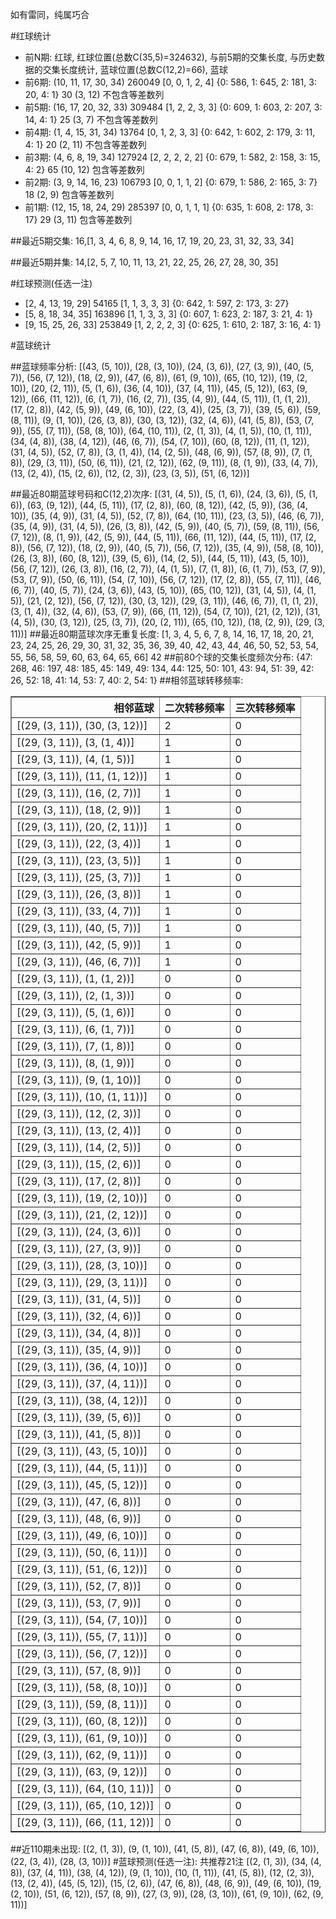 <!-- 
.. title: 大乐透16118期(2016-10-08)数据分析报告
.. slug: dlott-16118-2016-10-08-report
.. date: 2016-10-09 08:00:00 UTC+08:00
.. tags: Lottery
.. link: 
.. description: 
.. type: text
-->

如有雷同，纯属巧合

<!-- TEASER_END-->

#红球统计

- 前N期: 红球, 红球位置(总数C(35,5)=324632), 与前5期的交集长度, 与历史数据的交集长度统计, 蓝球位置(总数C(12,2)=66), 蓝球
- 前6期: (10, 11, 17, 30, 34) 260049 [0, 0, 1, 2, 4] {0: 586, 1: 645, 2: 181, 3: 20, 4: 1} 30 (3, 12) 不包含等差数列
- 前5期: (16, 17, 20, 32, 33) 309484 [1, 2, 2, 3, 3] {0: 609, 1: 603, 2: 207, 3: 14, 4: 1} 25 (3, 7) 不包含等差数列
- 前4期: (1, 4, 15, 31, 34) 13764 [0, 1, 2, 3, 3] {0: 642, 1: 602, 2: 179, 3: 11, 4: 1} 20 (2, 11) 不包含等差数列
- 前3期: (4, 6, 8, 19, 34) 127924 [2, 2, 2, 2, 2] {0: 679, 1: 582, 2: 158, 3: 15, 4: 2} 65 (10, 12) 包含等差数列
- 前2期: (3, 9, 14, 16, 23) 106793 [0, 0, 1, 1, 2] {0: 679, 1: 586, 2: 165, 3: 7} 18 (2, 9) 包含等差数列
- 前1期: (12, 15, 18, 24, 29) 285397 [0, 0, 1, 1, 1] {0: 635, 1: 608, 2: 178, 3: 17} 29 (3, 11) 包含等差数列

##最近5期交集:
16,[1, 3, 4, 6, 8, 9, 14, 16, 17, 19, 20, 23, 31, 32, 33, 34]

##最近5期并集:
14,[2, 5, 7, 10, 11, 13, 21, 22, 25, 26, 27, 28, 30, 35]

#红球预测(任选一注)

- [2, 4, 13, 19, 29] 54165 [1, 1, 3, 3, 3] {0: 642, 1: 597, 2: 173, 3: 27}
- [5, 8, 18, 34, 35] 163896 [1, 1, 3, 3, 3] {0: 607, 1: 623, 2: 187, 3: 21, 4: 1}
- [9, 15, 25, 26, 33] 253849 [1, 2, 2, 2, 3] {0: 625, 1: 610, 2: 187, 3: 16, 4: 1}

#蓝球统计

##蓝球频率分析:
[(43, (5, 10)), (28, (3, 10)), (24, (3, 6)), (27, (3, 9)), (40, (5, 7)), (56, (7, 12)), (18, (2, 9)), (47, (6, 8)), (61, (9, 10)), (65, (10, 12)), (19, (2, 10)), (20, (2, 11)), (5, (1, 6)), (36, (4, 10)), (37, (4, 11)), (45, (5, 12)), (63, (9, 12)), (66, (11, 12)), (6, (1, 7)), (16, (2, 7)), (35, (4, 9)), (44, (5, 11)), (1, (1, 2)), (17, (2, 8)), (42, (5, 9)), (49, (6, 10)), (22, (3, 4)), (25, (3, 7)), (39, (5, 6)), (59, (8, 11)), (9, (1, 10)), (26, (3, 8)), (30, (3, 12)), (32, (4, 6)), (41, (5, 8)), (53, (7, 9)), (55, (7, 11)), (58, (8, 10)), (64, (10, 11)), (2, (1, 3)), (4, (1, 5)), (10, (1, 11)), (34, (4, 8)), (38, (4, 12)), (46, (6, 7)), (54, (7, 10)), (60, (8, 12)), (11, (1, 12)), (31, (4, 5)), (52, (7, 8)), (3, (1, 4)), (14, (2, 5)), (48, (6, 9)), (57, (8, 9)), (7, (1, 8)), (29, (3, 11)), (50, (6, 11)), (21, (2, 12)), (62, (9, 11)), (8, (1, 9)), (33, (4, 7)), (13, (2, 4)), (15, (2, 6)), (12, (2, 3)), (23, (3, 5)), (51, (6, 12))]

##最近80期蓝球号码和C(12,2)次序:
 [(31, (4, 5)), (5, (1, 6)), (24, (3, 6)), (5, (1, 6)), (63, (9, 12)), (44, (5, 11)), (17, (2, 8)), (60, (8, 12)), (42, (5, 9)), (36, (4, 10)), (35, (4, 9)), (31, (4, 5)), (52, (7, 8)), (64, (10, 11)), (23, (3, 5)), (46, (6, 7)), (35, (4, 9)), (31, (4, 5)), (26, (3, 8)), (42, (5, 9)), (40, (5, 7)), (59, (8, 11)), (56, (7, 12)), (8, (1, 9)), (42, (5, 9)), (44, (5, 11)), (66, (11, 12)), (44, (5, 11)), (17, (2, 8)), (56, (7, 12)), (18, (2, 9)), (40, (5, 7)), (56, (7, 12)), (35, (4, 9)), (58, (8, 10)), (26, (3, 8)), (60, (8, 12)), (39, (5, 6)), (14, (2, 5)), (44, (5, 11)), (43, (5, 10)), (56, (7, 12)), (26, (3, 8)), (16, (2, 7)), (4, (1, 5)), (7, (1, 8)), (6, (1, 7)), (53, (7, 9)), (53, (7, 9)), (50, (6, 11)), (54, (7, 10)), (56, (7, 12)), (17, (2, 8)), (55, (7, 11)), (46, (6, 7)), (40, (5, 7)), (24, (3, 6)), (43, (5, 10)), (65, (10, 12)), (31, (4, 5)), (4, (1, 5)), (21, (2, 12)), (56, (7, 12)), (30, (3, 12)), (29, (3, 11)), (46, (6, 7)), (1, (1, 2)), (3, (1, 4)), (32, (4, 6)), (53, (7, 9)), (66, (11, 12)), (54, (7, 10)), (21, (2, 12)), (31, (4, 5)), (30, (3, 12)), (25, (3, 7)), (20, (2, 11)), (65, (10, 12)), (18, (2, 9)), (29, (3, 11))]
##最近80期蓝球次序无重复长度:
 [1, 3, 4, 5, 6, 7, 8, 14, 16, 17, 18, 20, 21, 23, 24, 25, 26, 29, 30, 31, 32, 35, 36, 39, 40, 42, 43, 44, 46, 50, 52, 53, 54, 55, 56, 58, 59, 60, 63, 64, 65, 66] 42
##前80个球的交集长度频次分布:
{47: 268, 46: 197, 48: 185, 45: 149, 49: 134, 44: 125, 50: 101, 43: 94, 51: 39, 42: 26, 52: 18, 41: 14, 53: 7, 40: 2, 54: 1}
##相邻蓝球转移频率:
 <table border="1" class="table table-striped dataframe">
  <thead>
    <tr style="text-align: right;">
      <th>相邻蓝球</th>
      <th>二次转移频率</th>
      <th>三次转移频率</th>
    </tr>
  </thead>
  <tbody>
    <tr>
      <td>[(29, (3, 11)), (30, (3, 12))]</td>
      <td>2</td>
      <td>0</td>
    </tr>
    <tr>
      <td>[(29, (3, 11)), (3, (1, 4))]</td>
      <td>1</td>
      <td>0</td>
    </tr>
    <tr>
      <td>[(29, (3, 11)), (4, (1, 5))]</td>
      <td>1</td>
      <td>0</td>
    </tr>
    <tr>
      <td>[(29, (3, 11)), (11, (1, 12))]</td>
      <td>1</td>
      <td>0</td>
    </tr>
    <tr>
      <td>[(29, (3, 11)), (16, (2, 7))]</td>
      <td>1</td>
      <td>0</td>
    </tr>
    <tr>
      <td>[(29, (3, 11)), (18, (2, 9))]</td>
      <td>1</td>
      <td>0</td>
    </tr>
    <tr>
      <td>[(29, (3, 11)), (20, (2, 11))]</td>
      <td>1</td>
      <td>0</td>
    </tr>
    <tr>
      <td>[(29, (3, 11)), (22, (3, 4))]</td>
      <td>1</td>
      <td>0</td>
    </tr>
    <tr>
      <td>[(29, (3, 11)), (23, (3, 5))]</td>
      <td>1</td>
      <td>0</td>
    </tr>
    <tr>
      <td>[(29, (3, 11)), (25, (3, 7))]</td>
      <td>1</td>
      <td>0</td>
    </tr>
    <tr>
      <td>[(29, (3, 11)), (26, (3, 8))]</td>
      <td>1</td>
      <td>0</td>
    </tr>
    <tr>
      <td>[(29, (3, 11)), (33, (4, 7))]</td>
      <td>1</td>
      <td>0</td>
    </tr>
    <tr>
      <td>[(29, (3, 11)), (40, (5, 7))]</td>
      <td>1</td>
      <td>0</td>
    </tr>
    <tr>
      <td>[(29, (3, 11)), (42, (5, 9))]</td>
      <td>1</td>
      <td>0</td>
    </tr>
    <tr>
      <td>[(29, (3, 11)), (46, (6, 7))]</td>
      <td>1</td>
      <td>0</td>
    </tr>
    <tr>
      <td>[(29, (3, 11)), (1, (1, 2))]</td>
      <td>0</td>
      <td>0</td>
    </tr>
    <tr>
      <td>[(29, (3, 11)), (2, (1, 3))]</td>
      <td>0</td>
      <td>0</td>
    </tr>
    <tr>
      <td>[(29, (3, 11)), (5, (1, 6))]</td>
      <td>0</td>
      <td>0</td>
    </tr>
    <tr>
      <td>[(29, (3, 11)), (6, (1, 7))]</td>
      <td>0</td>
      <td>0</td>
    </tr>
    <tr>
      <td>[(29, (3, 11)), (7, (1, 8))]</td>
      <td>0</td>
      <td>0</td>
    </tr>
    <tr>
      <td>[(29, (3, 11)), (8, (1, 9))]</td>
      <td>0</td>
      <td>0</td>
    </tr>
    <tr>
      <td>[(29, (3, 11)), (9, (1, 10))]</td>
      <td>0</td>
      <td>0</td>
    </tr>
    <tr>
      <td>[(29, (3, 11)), (10, (1, 11))]</td>
      <td>0</td>
      <td>0</td>
    </tr>
    <tr>
      <td>[(29, (3, 11)), (12, (2, 3))]</td>
      <td>0</td>
      <td>0</td>
    </tr>
    <tr>
      <td>[(29, (3, 11)), (13, (2, 4))]</td>
      <td>0</td>
      <td>0</td>
    </tr>
    <tr>
      <td>[(29, (3, 11)), (14, (2, 5))]</td>
      <td>0</td>
      <td>0</td>
    </tr>
    <tr>
      <td>[(29, (3, 11)), (15, (2, 6))]</td>
      <td>0</td>
      <td>0</td>
    </tr>
    <tr>
      <td>[(29, (3, 11)), (17, (2, 8))]</td>
      <td>0</td>
      <td>0</td>
    </tr>
    <tr>
      <td>[(29, (3, 11)), (19, (2, 10))]</td>
      <td>0</td>
      <td>0</td>
    </tr>
    <tr>
      <td>[(29, (3, 11)), (21, (2, 12))]</td>
      <td>0</td>
      <td>0</td>
    </tr>
    <tr>
      <td>[(29, (3, 11)), (24, (3, 6))]</td>
      <td>0</td>
      <td>0</td>
    </tr>
    <tr>
      <td>[(29, (3, 11)), (27, (3, 9))]</td>
      <td>0</td>
      <td>0</td>
    </tr>
    <tr>
      <td>[(29, (3, 11)), (28, (3, 10))]</td>
      <td>0</td>
      <td>0</td>
    </tr>
    <tr>
      <td>[(29, (3, 11)), (29, (3, 11))]</td>
      <td>0</td>
      <td>0</td>
    </tr>
    <tr>
      <td>[(29, (3, 11)), (31, (4, 5))]</td>
      <td>0</td>
      <td>0</td>
    </tr>
    <tr>
      <td>[(29, (3, 11)), (32, (4, 6))]</td>
      <td>0</td>
      <td>0</td>
    </tr>
    <tr>
      <td>[(29, (3, 11)), (34, (4, 8))]</td>
      <td>0</td>
      <td>0</td>
    </tr>
    <tr>
      <td>[(29, (3, 11)), (35, (4, 9))]</td>
      <td>0</td>
      <td>0</td>
    </tr>
    <tr>
      <td>[(29, (3, 11)), (36, (4, 10))]</td>
      <td>0</td>
      <td>0</td>
    </tr>
    <tr>
      <td>[(29, (3, 11)), (37, (4, 11))]</td>
      <td>0</td>
      <td>0</td>
    </tr>
    <tr>
      <td>[(29, (3, 11)), (38, (4, 12))]</td>
      <td>0</td>
      <td>0</td>
    </tr>
    <tr>
      <td>[(29, (3, 11)), (39, (5, 6))]</td>
      <td>0</td>
      <td>0</td>
    </tr>
    <tr>
      <td>[(29, (3, 11)), (41, (5, 8))]</td>
      <td>0</td>
      <td>0</td>
    </tr>
    <tr>
      <td>[(29, (3, 11)), (43, (5, 10))]</td>
      <td>0</td>
      <td>0</td>
    </tr>
    <tr>
      <td>[(29, (3, 11)), (44, (5, 11))]</td>
      <td>0</td>
      <td>0</td>
    </tr>
    <tr>
      <td>[(29, (3, 11)), (45, (5, 12))]</td>
      <td>0</td>
      <td>0</td>
    </tr>
    <tr>
      <td>[(29, (3, 11)), (47, (6, 8))]</td>
      <td>0</td>
      <td>0</td>
    </tr>
    <tr>
      <td>[(29, (3, 11)), (48, (6, 9))]</td>
      <td>0</td>
      <td>0</td>
    </tr>
    <tr>
      <td>[(29, (3, 11)), (49, (6, 10))]</td>
      <td>0</td>
      <td>0</td>
    </tr>
    <tr>
      <td>[(29, (3, 11)), (50, (6, 11))]</td>
      <td>0</td>
      <td>0</td>
    </tr>
    <tr>
      <td>[(29, (3, 11)), (51, (6, 12))]</td>
      <td>0</td>
      <td>0</td>
    </tr>
    <tr>
      <td>[(29, (3, 11)), (52, (7, 8))]</td>
      <td>0</td>
      <td>0</td>
    </tr>
    <tr>
      <td>[(29, (3, 11)), (53, (7, 9))]</td>
      <td>0</td>
      <td>0</td>
    </tr>
    <tr>
      <td>[(29, (3, 11)), (54, (7, 10))]</td>
      <td>0</td>
      <td>0</td>
    </tr>
    <tr>
      <td>[(29, (3, 11)), (55, (7, 11))]</td>
      <td>0</td>
      <td>0</td>
    </tr>
    <tr>
      <td>[(29, (3, 11)), (56, (7, 12))]</td>
      <td>0</td>
      <td>0</td>
    </tr>
    <tr>
      <td>[(29, (3, 11)), (57, (8, 9))]</td>
      <td>0</td>
      <td>0</td>
    </tr>
    <tr>
      <td>[(29, (3, 11)), (58, (8, 10))]</td>
      <td>0</td>
      <td>0</td>
    </tr>
    <tr>
      <td>[(29, (3, 11)), (59, (8, 11))]</td>
      <td>0</td>
      <td>0</td>
    </tr>
    <tr>
      <td>[(29, (3, 11)), (60, (8, 12))]</td>
      <td>0</td>
      <td>0</td>
    </tr>
    <tr>
      <td>[(29, (3, 11)), (61, (9, 10))]</td>
      <td>0</td>
      <td>0</td>
    </tr>
    <tr>
      <td>[(29, (3, 11)), (62, (9, 11))]</td>
      <td>0</td>
      <td>0</td>
    </tr>
    <tr>
      <td>[(29, (3, 11)), (63, (9, 12))]</td>
      <td>0</td>
      <td>0</td>
    </tr>
    <tr>
      <td>[(29, (3, 11)), (64, (10, 11))]</td>
      <td>0</td>
      <td>0</td>
    </tr>
    <tr>
      <td>[(29, (3, 11)), (65, (10, 12))]</td>
      <td>0</td>
      <td>0</td>
    </tr>
    <tr>
      <td>[(29, (3, 11)), (66, (11, 12))]</td>
      <td>0</td>
      <td>0</td>
    </tr>
  </tbody>
</table>
##近110期未出现:
 [(2, (1, 3)), (9, (1, 10)), (41, (5, 8)), (47, (6, 8)), (49, (6, 10)), (22, (3, 4)), (28, (3, 10))]
#蓝球预测(任选一注):
共推荐21注
 [(2, (1, 3)), (34, (4, 8)), (37, (4, 11)), (38, (4, 12)), (9, (1, 10)), (10, (1, 11)), (41, (5, 8)), (12, (2, 3)), (13, (2, 4)), (45, (5, 12)), (15, (2, 6)), (47, (6, 8)), (48, (6, 9)), (49, (6, 10)), (19, (2, 10)), (51, (6, 12)), (57, (8, 9)), (27, (3, 9)), (28, (3, 10)), (61, (9, 10)), (62, (9, 11))]


